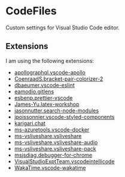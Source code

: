 # CodeFiles

Custom settings for Visual Studio Code editor.

## Extensions

I am using the following extensions:

- [apollographql.vscode-apollo](https://marketplace.visualstudio.com/items?itemName=apollographql.vscode-apollo)
- [CoenraadS.bracket-pair-colorizer-2](https://marketplace.visualstudio.com/items?itemName=CoenraadS.bracket-pair-colorizer-2)
- [dbaeumer.vscode-eslint](https://marketplace.visualstudio.com/items?itemName=dbaeumer.vscode-eslint)
- [eamodio.gitlens](https://marketplace.visualstudio.com/items?itemName=eamodio.gitlens)
- [esbenp.prettier-vscode](https://marketplace.visualstudio.com/items?itemName=esbenp.prettier-vscode)
- [James-Yu.latex-workshop](https://marketplace.visualstudio.com/items?itemName=James-Yu.latex-workshop)
- [jasonnutter.search-node-modules](https://marketplace.visualstudio.com/items?itemName=jasonnutter.search-node-modules)
- [jpoissonnier.vscode-styled-components](https://marketplace.visualstudio.com/items?itemName=jpoissonnier.vscode-styled-components)
- [karigari.chat](https://marketplace.visualstudio.com/items?itemName=karigari.chat)
- [ms-azuretools.vscode-docker](https://marketplace.visualstudio.com/items?itemName=ms-azuretools.vscode-docker)
- [ms-vsliveshare.vsliveshare](https://marketplace.visualstudio.com/items?itemName=ms-vsliveshare.vsliveshare)
- [ms-vsliveshare.vsliveshare-audio](https://marketplace.visualstudio.com/items?itemName=ms-vsliveshare.vsliveshare-audio)
- [ms-vsliveshare.vsliveshare-pack](https://marketplace.visualstudio.com/items?itemName=ms-vsliveshare.vsliveshare-pack)
- [msjsdiag.debugger-for-chrome](https://marketplace.visualstudio.com/items?itemName=msjsdiag.debugger-for-chrome)
- [VisualStudioExptTeam.vscodeintellicode](https://marketplace.visualstudio.com/items?itemName=VisualStudioExptTeam.vscodeintellicode)
- [WakaTime.vscode-wakatime](https://marketplace.visualstudio.com/items?itemName=WakaTime.vscode-wakatime)
